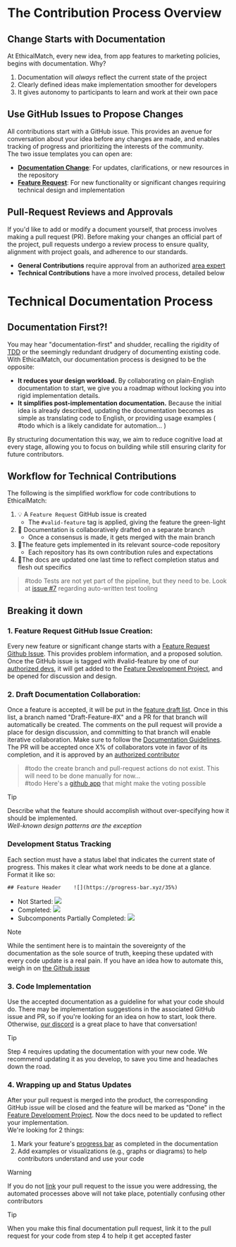 # The Contribution Process Overview
## Change Starts with Documentation
At EthicalMatch, every new idea, from app features to marketing policies, begins with documentation. Why?
1. Documentation will *always* reflect the current state of the project
1. Clearly defined ideas make implementation smoother for developers
1. It gives autonomy to participants to learn and work at their own pace

## Use GitHub Issues to Propose Changes
All contributions start with a GitHub issue. This provides an avenue for conversation about your idea before any changes are made, and enables tracking of progress and prioritizing the interests of the community.  
The two issue templates you can open are:
- **[Documentation Change](https://github.com/Ethical-Commons-Project/EthicalMatch-docs/issues/new?assignees=&labels=enhancement&projects=&template=documentation-change.md&title=)**: For updates, clarifications, or new resources in the repository
- **[Feature Request](https://github.com/Ethical-Commons-Project/EthicalMatch-docs/issues/new?assignees=&labels=feature&projects=&template=feature_request.md&title=)**: For new functionality or significant changes requiring technical design and implementation

## Pull-Request Reviews and Approvals
If you'd like to add or modify a document yourself, that process involves making a pull request (PR). Before making your changes an official part of the project, pull requests undergo a review process to ensure quality, alignment with project goals, and adherence to our standards.
- **General Contributions** require approval from an authorized [area expert](https://github.com/Ethical-Commons-Project/EthicalMatch-docs/issues/8)
- **Technical Contributions** have a more involved process, detailed below

# Technical Documentation Process
## Documentation First?!
You may hear "documentation-first" and shudder, recalling the rigidity of [TDD](https://en.wikipedia.org/wiki/Test-driven_development) or the seemingly redundant drudgery of documenting existing code. With EthicalMatch, our documentation process is designed to be the opposite:  
- **It reduces your design workload.** By collaborating on plain-English documentation to start, we give you a roadmap without locking you into rigid implementation details.
- **It simplifies post-implementation documentation.** Because the initial idea is already described, updating the documentation becomes as simple as translating code to English, or providing usage examples ( #todo which is a likely candidate for automation… )  

By structuring documentation this way, we aim to reduce cognitive load at every stage, allowing you to focus on building while still ensuring clarity for future contributors.

## Workflow for Technical Contributions
The following is the simplified workflow for code contributions to EthicalMatch:
1. 💡 A `Feature Request` GitHub issue is created
	-  The `#valid-feature` tag is applied, giving the feature the green-light
1. 📝 Documentation is collaboratively drafted on a separate branch
	- Once a consensus is made, it gets merged with the main branch
2. 🚀The feature gets implemented in its relevant source-code repository
	- Each repository has its own contribution rules and expectations
3. 💯The docs are updated one last time to reflect completion status and flesh out specifics
> #todo Tests are not yet part of the pipeline, but they need to be. Look at [issue #7](https://github.com/Ethical-Commons-Project/EthicalMatch-docs/issues/7) regarding auto-written test tooling
## Breaking it down
### 1. Feature Request GitHub Issue Creation:
Every new feature or significant change starts with a [Feature Request Github Issue](https://github.com/Ethical-Commons-Project/EthicalMatch-docs/issues/new?assignees=&labels=feature&projects=&template=feature_request.md&title=). This provides problem information, and a proposed solution. Once the GitHub issue is tagged with \#valid-feature by one of our [authorized devs](https://github.com/Ethical-Commons-Project/EthicalMatch-docs/issues/8), it will get added to the [Feature Development Project](https://github.com/orgs/Ethical-Commons-Project/projects/2), and be opened for discussion and design.
### 2. Draft Documentation Collaboration:
Once a feature is accepted, it will be put in the [feature draft list](https://github.com/orgs/Ethical-Commons-Project/projects/2/views/5?filterQuery=status%3A%22drafting%22). Once in this list, a branch named "Draft-Feature-#X" and a PR for that branch will automatically be created. The comments on the pull request will provide a place for design discussion, and committing to that branch will enable iterative collaboration. Make sure to follow the [Documentation Guidelines](Documentation%20Guidelines.md).  
The PR will be accepted once X% of collaborators vote in favor of its completion, and it is approved by an [authorized contributor](https://github.com/Ethical-Commons-Project/EthicalMatch-docs/issues/8)
> #todo the create branch and pull-request actions do not exist. This will need to be done manually for now...  
> #todo Here's a [github app](https://github.com/cncf/gitvote) that might make the voting possible

> [!Tip]
> Describe what the feature should accomplish without over-specifying how it should be implemented.  
> *Well-known design patterns are the exception* 
### Development Status Tracking
Each section must have a status label that indicates the current state of progress. This makes it clear what work needs to be done at a glance. Format it like so:  
```
## Feature Header    ![](https://progress-bar.xyz/35%)
```
- Not Started: ![](https://progress-bar.xyz/0)
- Completed: ![](https://progress-bar.xyz/100)
- Subcomponents Partially Completed: ![](https://progress-bar.xyz/35)


> [!Note]
> While the sentiment here is to maintain the sovereignty of the documentation as the sole source of truth, keeping these updated with every code update is a real pain. If you have an idea how to automate this, weigh in on [the Github issue](https://github.com/EthanGunter/EthicalMatch-docs/issues/2)
### 3. Code Implementation
Use the accepted documentation as a guideline for what your code should do. There may be implementation suggestions in the associated GitHub issue and PR, so if you're looking for an idea on how to start, look there. Otherwise, [our discord](https://discord.gg/P7qfVuqMXz) is a great place to have that conversation!  

  > [!Tip]
  > Step 4 requires updating the documentation with your new code. We recommend updating it as you develop, to save you time and headaches down the road.
### 4. Wrapping up and Status Updates
After your pull request is merged into the product, the corresponding GitHub issue will be closed and the feature will be marked as "Done" in the [Feature Development Project](https://github.com/orgs/Ethical-Commons-Project/projects/2/views/1?query=sort%3Aupdated-desc+is%3Aopen). Now the docs need to be updated to reflect your implementation.  
We're looking for 2 things:
1. Mark your feature's [progress bar](#Development%20Status%20Tracking) as completed in the documentation
1. Add examples or visualizations (e.g., graphs or diagrams) to help contributors understand and use your code

> [!Warning]
> If you do not [link](https://docs.github.com/en/issues/tracking-your-work-with-issues/using-issues/linking-a-pull-request-to-an-issue) your pull request to the issue you were addressing, the automated processes above will not take place, potentially confusing other contributors 

> [!Tip]
> When you make this final documentation pull request, link it to the pull request for your code from step 4 to help it get accepted faster

